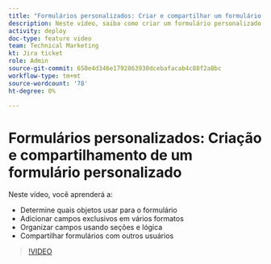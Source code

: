 ```yaml
---
title: "Formulários personalizados: Criar e compartilhar um formulário personalizado"
description: Neste vídeo, saiba como criar um formulário personalizado, adicionar campos exclusivos ao formulário, organizar campos usando seções e lógica e compartilhar formulários com os usuários.
activity: deploy
doc-type: feature video
team: Technical Marketing
kt: Jira ticket
role: Admin
source-git-commit: 650e4d346e1792863930dcebafacab4c88f2a8bc
workflow-type: tm+mt
source-wordcount: '78'
ht-degree: 0%

---
```


# Formulários personalizados: Criação e compartilhamento de um formulário personalizado

Neste vídeo, você aprenderá a:

* Determine quais objetos usar para o formulário
* Adicionar campos exclusivos em vários formatos
* Organizar campos usando seções e lógica
* Compartilhar formulários com outros usuários

>[!VIDEO](https://video.tv.adobe.com/v/335172/?quality=12&learn=on)
